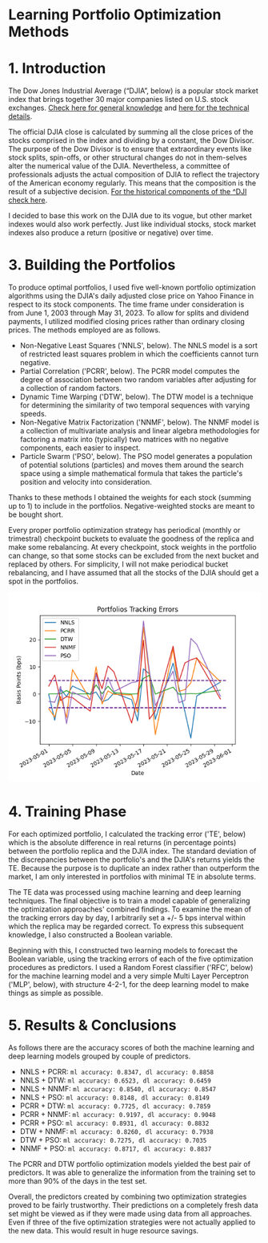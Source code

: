 # **Learning Portfolio Optimization Methods**

# 1. Introduction

The Dow Jones Industrial Average (“DJIA”, below) is a popular stock market index that brings together 30 major companies listed on U.S. stock exchanges. [Check here for general knowledge](https://en.wikipedia.org/wiki/Dow_Jones_Industrial_Average) and [here for the technical details](https://www.spglobal.com/spdji/en/documents/methodologies/methodology-dj-averages.pdf).

The official DJIA close is calculated by summing all the close prices of the stocks comprised in the index and dividing by a constant, the Dow Divisor. The purpose of the Dow Divisor is to ensure that extraordinary events like stock splits, spin-offs, or other structural changes do not in them-selves alter the numerical value of the DJIA. Nevertheless, a committee of professionals adjusts the actual composition of DJIA to reflect the trajectory of the American economy regularly. This means that the composition is the result of a subjective decision. [For the historical components of the ^DJI check here](https://en.wikipedia.org/wiki/Historical_components_of_the_Dow_Jones_Industrial_Average).

I decided to base this work on the DJIA due to its vogue, but other market indexes would also work perfectly. Just like individual stocks, stock market indexes also produce a return (positive or negative) over time.

# 3. Building the Portfolios

To produce optimal portfolios, I used five well-known portfolio optimization algorithms using the DJIA's daily adjusted close price on Yahoo Finance in respect to its stock components. The time frame under consideration is from June 1, 2003 through May 31, 2023. To allow for splits and dividend payments, I utilized modified closing prices rather than ordinary closing prices. The methods employed are as follows.

*   Non-Negative Least Squares ('NNLS', below). The NNLS model is a sort of restricted least squares problem in which the coefficients cannot turn negative.
*   Partial Correlation ('PCRR', below). The PCRR model computes the degree of association between two random variables after adjusting for a collection of random factors.
*   Dynamic Time Warping ('DTW', below). The DTW model is a technique for determining the similarity of two temporal sequences with varying speeds.
*   Non-Negative Matrix Factorization ('NNMF', below). The NNMF model is a collection of multivariate analysis and linear algebra methodologies for factoring a matrix into (typically) two matrices with no negative components, each easier to inspect.
*   Particle Swarm ('PSO', below). The PSO model generates a population of potential solutions (particles) and moves them around the search space using a simple mathematical formula that takes the particle's position and velocity into consideration.

Thanks to these methods I obtained the weights for each stock (summing up to 1) to include in the portfolios. Negative-weighted stocks are meant to be bought short.

Every proper portfolio optimization strategy has periodical (monthly or trimestral) checkpoint buckets to evaluate the goodness of the replica and make some rebalancing. At every checkpoint, stock weights in the portfolio can change, so that some stocks can be excluded from the next bucket and replaced by others. For simplicity, I will not make periodical bucket rebalancing, and I have assumed that all the stocks of the DJIA should get a spot in the portfolios.

![img.png](img.png)

# 4. Training Phase

For each optimized portfolio, I calculated the tracking error ('TE', below) which is the absolute difference in real returns (in percentage points) between the portfolio replica and the DJIA index. The standard deviation of the discrepancies between the portfolio's and the DJIA's returns yields the TE. Because the purpose is to duplicate an index rather than outperform the market, I am only interested in portfolios with minimal TE in absolute terms.

The TE data was processed using machine learning and deep learning techniques. The final objective is to train a model capable of generalizing the optimization approaches' combined findings. To examine the mean of the tracking errors day by day, I arbitrarily set a +/- 5 bps interval within which the replica may be regarded correct. To express this subsequent knowledge, I also constructed a Boolean variable.

Beginning with this, I constructed two learning models to forecast the Boolean variable, using the tracking errors of each of the five optimization procedures as predictors. I used a Random Forest classifier ('RFC', below) for the machine learning model and a very simple Multi Layer Perceptron ('MLP', below), with structure 4-2-1, for the deep learning model to make things as simple as possible.

# 5. Results & Conclusions

As follows there are the accuracy scores of both the machine learning and deep learning models grouped by couple of predictors.

*   NNLS + PCRR: `ml accuracy: 0.8347, dl accuracy: 0.8858`
*   NNLS + DTW: `ml accuracy: 0.6523, dl accuracy: 0.6459`
*   NNLS + NNMF: `ml accuracy: 0.8540, dl accuracy: 0.8547`
*   NNLS + PSO: `ml accuracy: 0.8148, dl accuracy: 0.8149`
*   PCRR + DTW: `ml accuracy: 0.7725, dl accuracy: 0.7859`
*   PCRR + NNMF: `ml accuracy: 0.9197, dl accuracy: 0.9048`
*   PCRR + PSO: `ml accuracy: 0.8931, dl accuracy: 0.8832`
*   DTW + NNMF: `ml accuracy: 0.8260, dl accuracy: 0.7938`
*   DTW + PSO: `ml accuracy: 0.7275, dl accuracy: 0.7035`
*   NNMF + PSO: `ml accuracy: 0.8717, dl accuracy: 0.8837`

The PCRR and DTW portfolio optimization models yielded the best pair of predictors. It was able to generalize the information from the training set to more than 90% of the days in the test set.

Overall, the predictors created by combining two optimization strategies proved to be fairly trustworthy. Their predictions on a completely fresh data set might be viewed as if they were made using data from all approaches. Even if three of the five optimization strategies were not actually applied to the new data. This would result in huge resource savings.

